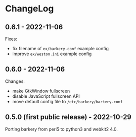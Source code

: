 # ChangeLog

## 0.6.1 - 2022-11-06

Fixes:
- fix filename of `ex/barkery.conf` example config
- improve `ex/weston.ini` example config

## 0.6.0 - 2022-11-06

Changes:
- make GtkWindow fullscreen
- disable JavaScript fullscreen API
- move default config file to `/etc/barkery/barkery.conf`

## 0.5.0 (first public release) - 2022-10-29

Porting barkery from perl5 to python3 and webkit2 4.0.
